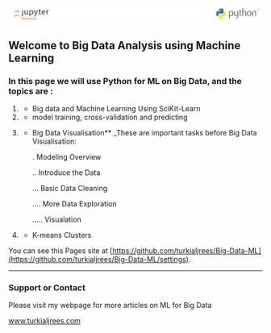![](img/fff.PNG)

## Welcome to Big Data Analysis using Machine Learning 

### In this page we will use Python for ML on Big Data, and the topics are  :
    
   1) - Big data and Machine Learning Using SciKit-Learn
   
   2) - model training, cross-validation and predicting
   
   3) - Big Data  Visualisation** _These are important tasks before Big Data Visualisation:
   
        . Modeling Overview 
        
        .. Introduce the Data
        
        ... Basic Data Cleaning
        
        .... More Data Exploration
        
        ..... Visualation
    
  4) - K-means Clusters 





You can see this Pages site at  [https://github.com/turkialjrees/Big-Data-ML](https://github.com/turkialjrees/Big-Data-ML/settings). 

---

### Support or Contact

Please visit my webpage for more articles on ML for Big Data 

<a href="https://turkialjrees.com">www.turkialjrees.com</a>

